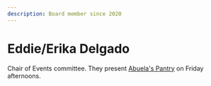 ```yaml
---
description: Board member since 2020
---
```


# Eddie/Erika Delgado

Chair of Events committee. They present [Abuela's Pantry](https://bff.fm/shows/abuela-s-pantry) on Friday afternoons.



